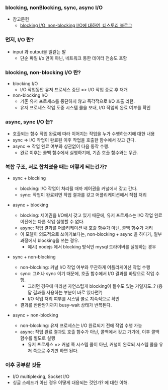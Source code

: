 ### blocking, nonBlocking, sync, async I/O

* 참고문헌
  * [blocking I/O, non-blocking I/O에 대하여, 티스토리 블로그](https://etloveguitar.tistory.com/140)

### 먼저, I/O 란?
* input 과 output을 일컫는 말
  * 단순 파일 i/o 만이 아닌, 네트워크 통한 데이터 전송도 포함

### blocking, non-blocking I/O 란?
* blocking I/O
  * I/O 작업동안 유저 프로세스 중단 => I/O 작업 종료 후 재개
* non-blocking I/O
  * 기존 유저 프로세스를 중단하지 않고 즉각적으로 I/O 호출 리턴.
  * 유저 프로세스 작업 도중 시스템 콜을 보내, I/O 작업의 완료 여부를 확인

### async, sync I/O 는?
* 호출되는 함수 작업 완료에 따라 이어지는 작업을 누가 수행하는지에 대한 내용
* sync => I/O 작업이 완료된 이후 작업을 호출한 함수에서 갖고 간다.
* async => 작업 완료 여부와 상관없이 다음 동작 수행.
  * 완료 이후는 콜백 함수에서 실행하기에, 기존 호출 함수와는 무관.

### 복합 구조, 서로 합쳐졌을 때는 어떻게 되는건가?
* sync + blocking
  * blocking: I/O 작업이 처리될 때까 제어권을 커널에서 갖고 간다.
  * sync: 작업이 완료되면 작업 결과를 갖고 어플리케이션에서 직접 처리  
  

* async + blocking
  * blocking: 제어권을 I/O에서 갖고 있기 때문에, 유저 프로세스는 I/O 작업 완료 이전에는 다른 작업 실행할 수 없다.
  * async: 작업 결과를 어플리케이션 내 호출 함수가 아닌, 콜백 함수가 처리
  * 이 모델이 의도적으로 쓰이기보다는, non-blocking + async 을 하다가, 일부 과정에서 blocking을 쓰는 경우.
    * 예시) nodejs 에서 blocking 방식인 mysql 드라이버를 실행하는 경우
    

* sync + non-blocking
  * non-blocking: 커널 I/O 작업 여부와 무관하게 어플리케이션 작업 수행
  * sync: 그러나 sync 이기 때문에, 호출 함수에서 I/O 결과를 바탕으로 작업 수행. 
    * 그러면 경우에 따라선 자연스럽게 blocking이 될수도 있는 거일지도..? (응답 결과를 사용하는 부분이 바로 있다면?)
    * I/O 작업 처리 여부를 시스템 콜로 지속적으로 확인
  * 결과를 반환받기까지 busy-wait 상태가 반복된다.
  

* async + non-blocking
  * non-blocking: 유저 프로세스는 I/O 완료되기 전에 작업 수행 가능
  * async: 작업 완료 결과도 호출 함수가 아닌, 콜백에서 갖고 가기에, 이후 콜백 함수를 별도로 실행
    * 유저 프로세스 => 커널 쪽 시스템 콜이 아닌, 커널이 완료되 시스템 콜을 유저 쪽으로 주기만 하면 된다.

### 이후 공부할 것들
  * I/O multiplexing, Socket I/O
  * 싱글 스레드가 아닌 경우 어떻게 대응되는 것인가? 에 대한 이해.
